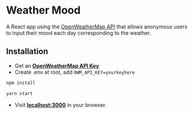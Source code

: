 # Weather Mood

A React app using the [OpenWeatherMap API](https://openweathermap.org/api) that allows anonymous users to input their mood each day corresponding to the weather.


## Installation
- Get an **[OpenWeatherMap API Key](https://openweathermap.org/api)**
- Create .env at root, add `OWM_API_KEY=yourkeyhere`
```bash
npm install
```
```bash
yarn start
```
- Visit **[localhost:3000](http://localhost:3000)** in your browser.
